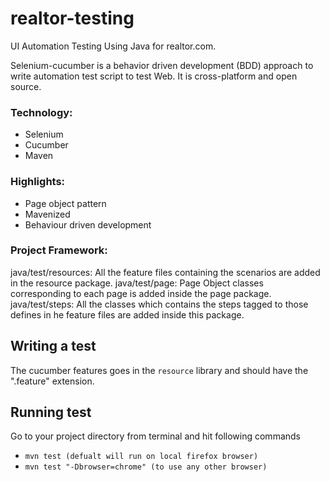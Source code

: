 # realtor-testing
UI Automation Testing Using Java for realtor.com.

Selenium-cucumber is a behavior driven development (BDD) approach to write automation test script to test Web.
It is cross-platform and open source.

### Technology:
 * Selenium
 * Cucumber
 * Maven
  
### Highlights:
 * Page object pattern
 * Mavenized
 * Behaviour driven development


### Project Framework:
java/test/resources: All the feature files containing the scenarios are added in the resource package.
java/test/page: Page Object classes corresponding to each page is added inside the page package.
java/test/steps: All the classes which contains the steps tagged to those defines in he feature files are added inside this package.


Writing a test
--------------

The cucumber features goes in the `resource` library and should have the ".feature" extension.

Running test
--------------

Go to your project directory from terminal and hit following commands
* `mvn test (defualt will run on local firefox browser)`
* `mvn test "-Dbrowser=chrome" (to use any other browser)`

